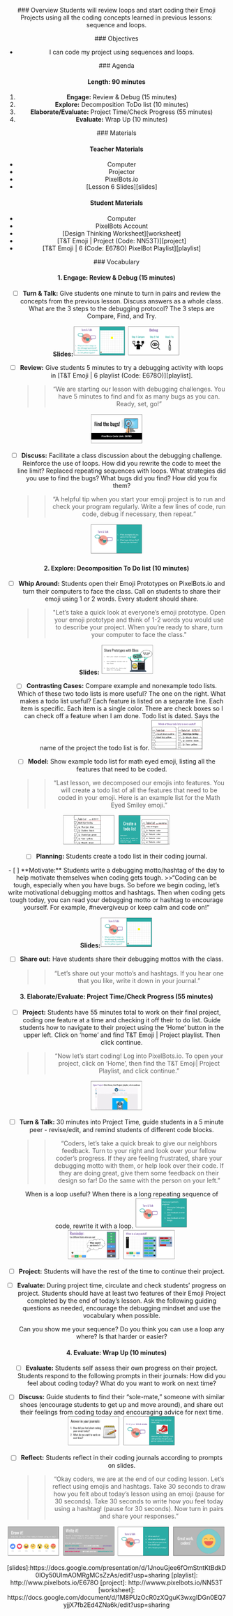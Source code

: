 <header title='PixelBots Emoji' subtitle='Lesson 06: Review Loops & Project Time'/>

<notable>

<iconp src='/icons/activity.png'>### Overview</iconp>
Students will review loops and start coding their Emoji Projects using all the coding concepts learned in previous lessons: sequence and loops.

<iconp src='/icons/objectives.png'>### Objectives</iconp>
- I can code my project using sequences and loops.


<iconp src='/icons/agenda.png'>### Agenda</iconp>

#### Length: 90 minutes

1. **Engage:** Review & Debug  (15 minutes)
1. **Explore:** Decomposition ToDo list (10 minutes)
1. **Elaborate/Evaluate:** Project Time/Check Progress (55 minutes)
1. **Evaluate:** Wrap Up (10 minutes)

<note>

<iconp src='/icons/materials.png'>### Materials</iconp>

#### Teacher Materials
- Computer
- Projector
- PixelBots.io
- [Lesson 6 Slides][slides]



#### Student Materials
- Computer
- PixelBots Account
- [Design Thinking Worksheet][worksheet]
- [T&T Emoji | Project (Code: NN53T)][project]
- [T&T Emoji | 6 (Code: E678O) PixelBot Playlist][playlist]


<iconp src='/icons/vocab.png'>### Vocabulary</iconp>



</note>
<pagebreak/>

#### 1. Engage: Review & Debug  (15 minutes)
- [ ] **Turn & Talk:** Give students one minute to turn in pairs and review the concepts from the previous lesson. Discuss answers as a whole class.
  <iconp type='question'>What are the 3 steps to the debugging protocol? </iconp>
  <iconp type='answer'>The 3 steps are Compare, Find, and Try.</iconp>


<note>**Slides:**![slides](./images/turntalk.png)
![slides](./images/debug.png)</note>
- [ ] **Review:** Give students 5 minutes to try a debugging activity with loops in [T&T Emoji | 6  playlist (Code: E678O)][playlist].
  >>“We are starting our lesson with debugging challenges. You have 5 minutes to find and fix as many bugs as you can. Ready, set, go!”

<note>![slides](./images/review.png)</note>

- [ ] **Discuss:** Facilitate a class discussion about the debugging challenge. Reinforce the use of loops.
  <iconp type='question'>How did you rewrite the code to meet the line limit?</iconp>
  <iconp type='answer'>Replaced repeating sequences with loops.</iconp>
  <iconp type='question'>What strategies did you use to find the bugs?</iconp>
  <iconp type='question'>What bugs did you find? How did you fix them?</iconp>
  >>“A helpful tip when you start your emoji project is to run and check your program regularly. Write a few lines of code, run code, debug if necessary, then repeat.”

<note>![slides](./images/discuss.png)</note>
<pagebreak/>
#### 2. Explore: Decomposition To Do list (10 minutes)
- [ ] **Whip Around:** Students open their Emoji Prototypes on PixelBots.io and turn their computers to face the class. Call on students to share their emoji using 1 or 2 words. Every student should share.
  >>"Let’s take a quick look at everyone’s emoji prototype. Open your emoji prototype and think of 1-2 words you would use to describe your project. When you’re ready to share, turn your computer to face the class."

<note>**Slides:** ![slides](./images/whiparound.png)</note>
- [ ] **Contrasting Cases:** Compare example and nonexample todo lists.
  <iconp type='question'>Which of these two todo lists is more useful?</iconp>
  <iconp type='answer'>The one on the right.</iconp>
  <iconp type='question'>What makes a todo list useful?</iconp>
  <iconp type='answer'>Each feature is listed on a separate line.</iconp>
  <iconp type='answer'>Each item is specific.</iconp>
  <iconp type='answer'>Each item is a single color.</iconp>
  <iconp type='answer'>There are check boxes so I can check off a feature when I am done.</iconp>
  <iconp type='answer'>Todo list is dated.</iconp>
  <iconp type='answer'>Says the name of the project the todo list is for.</iconp>
<note>![slides](./images/compare.png)</note>

- [ ] **Model:** Show example todo list for math eyed emoji, listing all the features that need to be coded.
  >>“Last lesson, we decomposed our emojis into features. You will create a todo list of all the features that need to be coded in your emoji. Here is an example list for the Math Eyed Smiley emoji.”

<note>![slides](./images/todo.png)</note>
- [ ] **Planning:** Students create a todo list in their coding journal.

<pagebreak/>
- [ ] **Motivate:** Students write a debugging motto/hashtag of the day to help motivate themselves when coding gets tough.
  >>“Coding can be tough, especially when you have bugs. So before we begin coding, let’s write motivational debugging mottos and hashtags. Then when coding gets tough today, you can read your debugging motto or hashtag to encourage yourself. For example, #nevergiveup or keep calm and code on!”

<note>**Slides:**![slides](./images/turntalk.png)</note>

- [ ] **Share out:** Have students share their debugging mottos with the class.
  >>“Let’s share out your motto’s and hashtags. If you hear one that you like, write it down in your journal.”


#### 3. Elaborate/Evaluate: Project Time/Check Progress (55 minutes)
- [ ] **Project:** Students have 55 minutes total to work on their final project, coding one feature at a time and checking it off their to do list. Guide students how to navigate to their project using the ‘Home’ button in the upper left. Click on ‘home’ and find T&T Emoji | Project playlist. Then click continue.
  >>“Now let’s start coding! Log into PixelBots.io. To open your project, click on ‘Home’, then find the T&T Emoji| Project Playlist, and click continue.”

<note>![slides](./images/project.png)</note>

- [ ] **Turn & Talk:** 30 minutes into Project Time, guide students in a 5 minute peer - revise/edit, and remind students of different code blocks.
  >>“Coders, let’s take a quick break to give our neighbors feedback. Turn to your right and look over your fellow coder’s progress. If they are feeling frustrated, share your debugging motto with them, or help look over their code. If they are doing great, give them some feedback on their design so far! Do the same with the person on your left.”

  <iconp type='question'>When is a loop useful?</iconp>
  <iconp type='answer'>When there is a long repeating sequence of code, rewrite it with a loop.</iconp>
<note>![slides](./images/peeredit.png)
![slides](./images/remind.png)</note>

- [ ] **Project:** Students will have the rest of the time to continue their project.  

- [ ] **Evaluate:** During project time, circulate and check students’ progress on project. Students should have at least two features of their Emoji Project completed by the end of today’s lesson. Ask the following guiding questions as needed, encourage the debugging mindset and use the vocabulary when possible.

  <iconp type='question'>Can you show me your sequence?</iconp>
  <iconp type='question'>Do you think you can use a loop any where? Is that harder or easier?</iconp>


#### 4. Evaluate: Wrap Up (10 minutes)
- [ ] **Evaluate:** Students self assess their own progress on their project. Students respond to the following prompts in their journals:
  <iconp type='question'>How did you feel about coding today?</iconp>
  <iconp type='question'>What do you want to work on next time?</iconp>

- [ ] **Discuss:** Guide students to find their “sole-mate,” someone with similar shoes (encourage students to get up and move around), and share out their feelings from coding today and encouraging advice for next time.
<note>![slides](./images/solemate.png)</note>

- [ ] **Reflect:** Students reflect in their coding journals according to prompts on slides.
  >>“Okay coders, we are at the end of our coding lesson. Let’s reflect using emojis and hashtags. Take 30 seconds to draw how you felt about today’s lesson using an emoji (pause for 30 seconds). Take 30 seconds to write how you feel today using a hashtag! (pause for 30 seconds). Now turn in pairs and share your responses.”

<note>![slides](./images/reflect.png)
![slides](./images/reflect2.png)</note>


</notable>
[slides]:https://docs.google.com/presentation/d/1JnouGjee6fOmStntKtBdkD0lOy50UImAOMRgMCsZzAs/edit?usp=sharing
[playlist]: http://www.pixelbots.io/E678O
[project]: http://wwww.pixelbots.io/NN53T
[worksheet]: https://docs.google.com/document/d/1M8PUzOcR0zXQguK3wxgIDGn0EQ7yjjX7fb2Ed4ZNa6k/edit?usp=sharing
